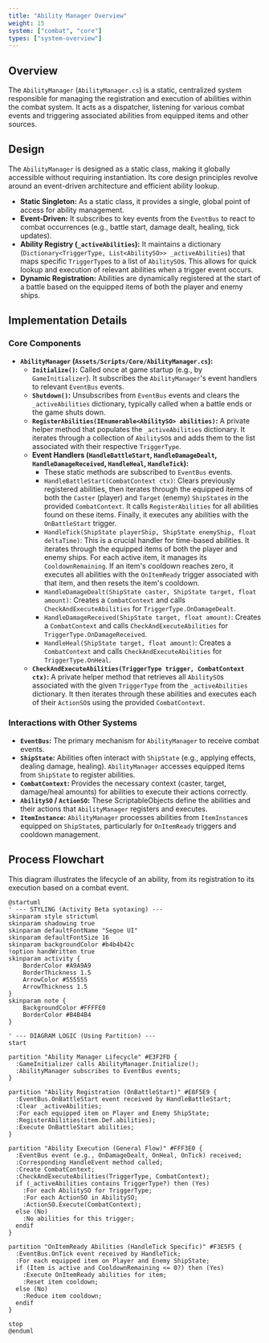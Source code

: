 ```yaml
---
title: "Ability Manager Overview"
weight: 15
system: ["combat", "core"]
types: ["system-overview"]
---
```


## Overview

The `AbilityManager` (`AbilityManager.cs`) is a static, centralized system responsible for managing the registration and execution of abilities within the combat system. It acts as a dispatcher, listening for various combat events and triggering associated abilities from equipped items and other sources.

## Design

The `AbilityManager` is designed as a static class, making it globally accessible without requiring instantiation. Its core design principles revolve around an event-driven architecture and efficient ability lookup.

*   **Static Singleton:** As a static class, it provides a single, global point of access for ability management.
*   **Event-Driven:** It subscribes to key events from the `EventBus` to react to combat occurrences (e.g., battle start, damage dealt, healing, tick updates).
*   **Ability Registry (`_activeAbilities`):** It maintains a dictionary (`Dictionary<TriggerType, List<AbilitySO>> _activeAbilities`) that maps specific `TriggerType`s to a list of `AbilitySO`s. This allows for quick lookup and execution of relevant abilities when a trigger event occurs.
*   **Dynamic Registration:** Abilities are dynamically registered at the start of a battle based on the equipped items of both the player and enemy ships.

## Implementation Details

### Core Components

*   **`AbilityManager` (`Assets/Scripts/Core/AbilityManager.cs`):**
    *   **`Initialize()`:** Called once at game startup (e.g., by `GameInitializer`). It subscribes the `AbilityManager`'s event handlers to relevant `EventBus` events.
    *   **`Shutdown()`:** Unsubscribes from `EventBus` events and clears the `_activeAbilities` dictionary, typically called when a battle ends or the game shuts down.
    *   **`RegisterAbilities(IEnumerable<AbilitySO> abilities)`:** A private helper method that populates the `_activeAbilities` dictionary. It iterates through a collection of `AbilitySO`s and adds them to the list associated with their respective `TriggerType`.
    *   **Event Handlers (`HandleBattleStart`, `HandleDamageDealt`, `HandleDamageReceived`, `HandleHeal`, `HandleTick`):**
        *   These static methods are subscribed to `EventBus` events.
        *   `HandleBattleStart(CombatContext ctx)`: Clears previously registered abilities, then iterates through the equipped items of both the `Caster` (player) and `Target` (enemy) `ShipState`s in the provided `CombatContext`. It calls `RegisterAbilities` for all abilities found on these items. Finally, it executes any abilities with the `OnBattleStart` trigger.
        *   `HandleTick(ShipState playerShip, ShipState enemyShip, float deltaTime)`: This is a crucial handler for time-based abilities. It iterates through the equipped items of both the player and enemy ships. For each active item, it manages its `CooldownRemaining`. If an item's cooldown reaches zero, it executes all abilities with the `OnItemReady` trigger associated with that item, and then resets the item's cooldown.
        *   `HandleDamageDealt(ShipState caster, ShipState target, float amount)`: Creates a `CombatContext` and calls `CheckAndExecuteAbilities` for `TriggerType.OnDamageDealt`.
        *   `HandleDamageReceived(ShipState target, float amount)`: Creates a `CombatContext` and calls `CheckAndExecuteAbilities` for `TriggerType.OnDamageReceived`.
        *   `HandleHeal(ShipState target, float amount)`: Creates a `CombatContext` and calls `CheckAndExecuteAbilities` for `TriggerType.OnHeal`.
    *   **`CheckAndExecuteAbilities(TriggerType trigger, CombatContext ctx)`:** A private helper method that retrieves all `AbilitySO`s associated with the given `TriggerType` from the `_activeAbilities` dictionary. It then iterates through these abilities and executes each of their `ActionSO`s using the provided `CombatContext`.

### Interactions with Other Systems

*   **`EventBus`:** The primary mechanism for `AbilityManager` to receive combat events.
*   **`ShipState`:** Abilities often interact with `ShipState` (e.g., applying effects, dealing damage, healing). `AbilityManager` accesses equipped items from `ShipState` to register abilities.
*   **`CombatContext`:** Provides the necessary context (caster, target, damage/heal amounts) for abilities to execute their actions correctly.
*   **`AbilitySO` / `ActionSO`:** These ScriptableObjects define the abilities and their actions that `AbilityManager` registers and executes.
*   **`ItemInstance`:** `AbilityManager` processes abilities from `ItemInstance`s equipped on `ShipState`s, particularly for `OnItemReady` triggers and cooldown management.

## Process Flowchart

This diagram illustrates the lifecycle of an ability, from its registration to its execution based on a combat event.

```plantuml
@startuml
' --- STYLING (Activity Beta syntaxing) ---
skinparam style strictuml
skinparam shadowing true
skinparam defaultFontName "Segoe UI"
skinparam defaultFontSize 16
skinparam backgroundColor #b4b4b42c
!option handWritten true
skinparam activity {
    BorderColor #A9A9A9
    BorderThickness 1.5
    ArrowColor #555555
    ArrowThickness 1.5
}
skinparam note {
    BackgroundColor #FFFFE0
    BorderColor #B4B4B4
}

' --- DIAGRAM LOGIC (Using Partition) ---
start

partition "Ability Manager Lifecycle" #E3F2FD {
  :GameInitializer calls AbilityManager.Initialize();
  :AbilityManager subscribes to EventBus events;
}

partition "Ability Registration (OnBattleStart)" #E8F5E9 {
  :EventBus.OnBattleStart event received by HandleBattleStart;
  :Clear _activeAbilities;
  :For each equipped item on Player and Enemy ShipState;
  :RegisterAbilities(item.Def.abilities);
  :Execute OnBattleStart abilities;
}

partition "Ability Execution (General Flow)" #FFF3E0 {
  :EventBus event (e.g., OnDamageDealt, OnHeal, OnTick) received;
  :Corresponding HandleEvent method called;
  :Create CombatContext;
  :CheckAndExecuteAbilities(TriggerType, CombatContext);
  if (_activeAbilities contains TriggerType?) then (Yes)
    :For each AbilitySO for TriggerType;
    :For each ActionSO in AbilitySO;
    :ActionSO.Execute(CombatContext);
  else (No)
    :No abilities for this trigger;
  endif
}

partition "OnItemReady Abilities (HandleTick Specific)" #F3E5F5 {
  :EventBus.OnTick event received by HandleTick;
  :For each equipped item on Player and Enemy ShipState;
  if (Item is active and CooldownRemaining <= 0?) then (Yes)
    :Execute OnItemReady abilities for item;
    :Reset item cooldown;
  else (No)
    :Reduce item cooldown;
  endif
}

stop
@enduml
